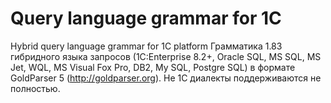 # Query language grammar for 1C
Hybrid query language grammar for 1C platform
Грамматика 1.83 гибридного языка запросов (1C:Enterprise 8.2+, Oracle SQL, MS SQL, MS Jet, WQL, MS Visual Fox Pro, DB2, My SQL, Postgre SQL) в формате GoldParser 5 (http://goldparser.org). Не 1С диалекты поддерживаются не полностью.
